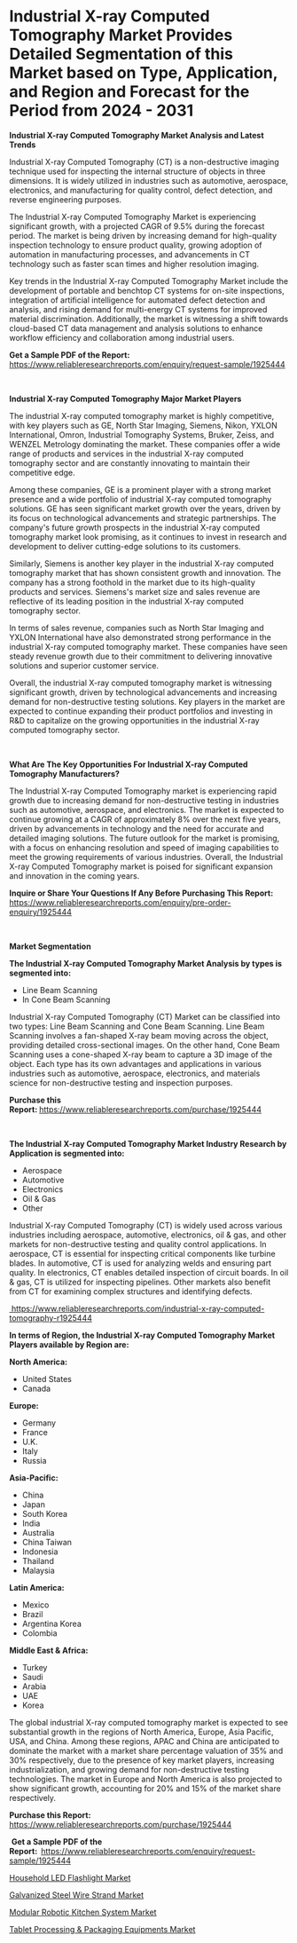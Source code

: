 <p><h1>Industrial X-ray Computed Tomography Market Provides Detailed Segmentation of this Market based on Type, Application, and Region and Forecast for the Period from 2024 - 2031</h1></p><p><strong>Industrial X-ray Computed Tomography Market Analysis and Latest Trends</strong></p>
<p><p>Industrial X-ray Computed Tomography (CT) is a non-destructive imaging technique used for inspecting the internal structure of objects in three dimensions. It is widely utilized in industries such as automotive, aerospace, electronics, and manufacturing for quality control, defect detection, and reverse engineering purposes. </p><p>The Industrial X-ray Computed Tomography Market is experiencing significant growth, with a projected CAGR of 9.5% during the forecast period. The market is being driven by increasing demand for high-quality inspection technology to ensure product quality, growing adoption of automation in manufacturing processes, and advancements in CT technology such as faster scan times and higher resolution imaging.</p><p>Key trends in the Industrial X-ray Computed Tomography Market include the development of portable and benchtop CT systems for on-site inspections, integration of artificial intelligence for automated defect detection and analysis, and rising demand for multi-energy CT systems for improved material discrimination. Additionally, the market is witnessing a shift towards cloud-based CT data management and analysis solutions to enhance workflow efficiency and collaboration among industrial users.</p></p>
<p><strong>Get a Sample PDF of the Report:&nbsp;</strong> <a href="https://www.reliableresearchreports.com/enquiry/request-sample/1925444">https://www.reliableresearchreports.com/enquiry/request-sample/1925444</a></p>
<p>&nbsp;</p>
<p><strong>Industrial X-ray Computed Tomography Major Market Players</strong></p>
<p><p>The industrial X-ray computed tomography market is highly competitive, with key players such as GE, North Star Imaging, Siemens, Nikon, YXLON International, Omron, Industrial Tomography Systems, Bruker, Zeiss, and WENZEL Metrology dominating the market. These companies offer a wide range of products and services in the industrial X-ray computed tomography sector and are constantly innovating to maintain their competitive edge.</p><p>Among these companies, GE is a prominent player with a strong market presence and a wide portfolio of industrial X-ray computed tomography solutions. GE has seen significant market growth over the years, driven by its focus on technological advancements and strategic partnerships. The company's future growth prospects in the industrial X-ray computed tomography market look promising, as it continues to invest in research and development to deliver cutting-edge solutions to its customers.</p><p>Similarly, Siemens is another key player in the industrial X-ray computed tomography market that has shown consistent growth and innovation. The company has a strong foothold in the market due to its high-quality products and services. Siemens's market size and sales revenue are reflective of its leading position in the industrial X-ray computed tomography sector.</p><p>In terms of sales revenue, companies such as North Star Imaging and YXLON International have also demonstrated strong performance in the industrial X-ray computed tomography market. These companies have seen steady revenue growth due to their commitment to delivering innovative solutions and superior customer service.</p><p>Overall, the industrial X-ray computed tomography market is witnessing significant growth, driven by technological advancements and increasing demand for non-destructive testing solutions. Key players in the market are expected to continue expanding their product portfolios and investing in R&D to capitalize on the growing opportunities in the industrial X-ray computed tomography sector.</p></p>
<p>&nbsp;</p>
<p><strong>What Are The Key Opportunities For Industrial X-ray Computed Tomography Manufacturers?</strong></p>
<p><p>The Industrial X-ray Computed Tomography market is experiencing rapid growth due to increasing demand for non-destructive testing in industries such as automotive, aerospace, and electronics. The market is expected to continue growing at a CAGR of approximately 8% over the next five years, driven by advancements in technology and the need for accurate and detailed imaging solutions. The future outlook for the market is promising, with a focus on enhancing resolution and speed of imaging capabilities to meet the growing requirements of various industries. Overall, the Industrial X-ray Computed Tomography market is poised for significant expansion and innovation in the coming years.</p></p>
<p><strong>Inquire or Share Your Questions If Any Before Purchasing This Report:</strong> <a href="https://www.reliableresearchreports.com/enquiry/pre-order-enquiry/1925444">https://www.reliableresearchreports.com/enquiry/pre-order-enquiry/1925444</a></p>
<p>&nbsp;</p>
<p><strong>Market Segmentation</strong></p>
<p><strong>The Industrial X-ray Computed Tomography Market Analysis by types is segmented into:</strong></p>
<p><ul><li>Line Beam Scanning</li><li>In Cone Beam Scanning</li></ul></p>
<p><p>Industrial X-ray Computed Tomography (CT) Market can be classified into two types: Line Beam Scanning and Cone Beam Scanning. Line Beam Scanning involves a fan-shaped X-ray beam moving across the object, providing detailed cross-sectional images. On the other hand, Cone Beam Scanning uses a cone-shaped X-ray beam to capture a 3D image of the object. Each type has its own advantages and applications in various industries such as automotive, aerospace, electronics, and materials science for non-destructive testing and inspection purposes.</p></p>
<p><strong>Purchase this Report:&nbsp;</strong><a href="https://www.reliableresearchreports.com/purchase/1925444">https://www.reliableresearchreports.com/purchase/1925444</a></p>
<p>&nbsp;</p>
<p><strong>The Industrial X-ray Computed Tomography Market Industry Research by Application is segmented into:</strong></p>
<p><ul><li>Aerospace</li><li>Automotive</li><li>Electronics</li><li>Oil & Gas</li><li>Other</li></ul></p>
<p><p>Industrial X-ray Computed Tomography (CT) is widely used across various industries including aerospace, automotive, electronics, oil & gas, and other markets for non-destructive testing and quality control applications. In aerospace, CT is essential for inspecting critical components like turbine blades. In automotive, CT is used for analyzing welds and ensuring part quality. In electronics, CT enables detailed inspection of circuit boards. In oil & gas, CT is utilized for inspecting pipelines. Other markets also benefit from CT for examining complex structures and identifying defects.</p></p>
<p><a href="https://www.reliableresearchreports.com/industrial-x-ray-computed-tomography-r1925444">&nbsp;https://www.reliableresearchreports.com/industrial-x-ray-computed-tomography-r1925444</a></p>
<p><strong>In terms of Region, the Industrial X-ray Computed Tomography Market Players available by Region are:</strong></p>
<p>
    <p> <strong> North America: </strong>
        <ul>
            <li>United States</li>
            <li>Canada</li>
        </ul>
        </p> 
    <p> <strong> Europe: </strong>
        <ul>
            <li>Germany</li>
            <li>France</li>
            <li>U.K.</li>
            <li>Italy</li>
            <li>Russia</li>
        </ul>
        </p> 
    <p> <strong> Asia-Pacific: </strong>
        <ul>
            <li>China</li>
            <li>Japan</li>
            <li>South Korea</li>
            <li>India</li>
            <li>Australia</li>
            <li>China Taiwan</li>
            <li>Indonesia</li>
            <li>Thailand</li>
            <li>Malaysia</li>
        </ul>
        </p> 
    <p> <strong> Latin America: </strong>
        <ul>
            <li>Mexico</li>
            <li>Brazil</li>
            <li>Argentina Korea</li>
            <li>Colombia</li>
        </ul>
        </p> 
    <p> <strong> Middle East & Africa: </strong>
        <ul>
            <li>Turkey</li>
            <li>Saudi</li>
            <li>Arabia</li>
            <li>UAE</li>
            <li>Korea</li>
        </ul>
    </p>
    </p>
<p><p>The global industrial X-ray computed tomography market is expected to see substantial growth in the regions of North America, Europe, Asia Pacific, USA, and China. Among these regions, APAC and China are anticipated to dominate the market with a market share percentage valuation of 35% and 30% respectively, due to the presence of key market players, increasing industrialization, and growing demand for non-destructive testing technologies. The market in Europe and North America is also projected to show significant growth, accounting for 20% and 15% of the market share respectively.</p></p>
<p><strong>Purchase this Report: </strong><a href="https://www.reliableresearchreports.com/purchase/1925444">https://www.reliableresearchreports.com/purchase/1925444</a></p>
<p>&nbsp;<strong>Get a Sample PDF of the Report:&nbsp;&nbsp;</strong><a href="https://www.reliableresearchreports.com/enquiry/request-sample/1925444">https://www.reliableresearchreports.com/enquiry/request-sample/1925444</a></p>
<p><strong></strong></p>
<p><p><a href="https://medium.com/@charityrice1939/insights-into-the-household-led-flashlight-industry-market-financial-status-market-size-and-e18748bc2fe0">Household LED Flashlight Market</a></p><p><a href="https://github.com/esmeraldaezzy156/Market-Research-Report-List-1/blob/main/galvanized-steel-wire-strand-market.md">Galvanized Steel Wire Strand Market</a></p><p><a href="https://github.com/carolalsopr44536/Market-Research-Report-List-1/blob/main/modular-robotic-kitchen-system-market.md">Modular Robotic Kitchen System Market</a></p><p><a href="https://medium.com/@madw10245644/tablet-processing-packaging-equipments-market-share-and-new-trends-analysis-by-its-type-b3b347442e23">Tablet Processing & Packaging Equipments Market</a></p></p>